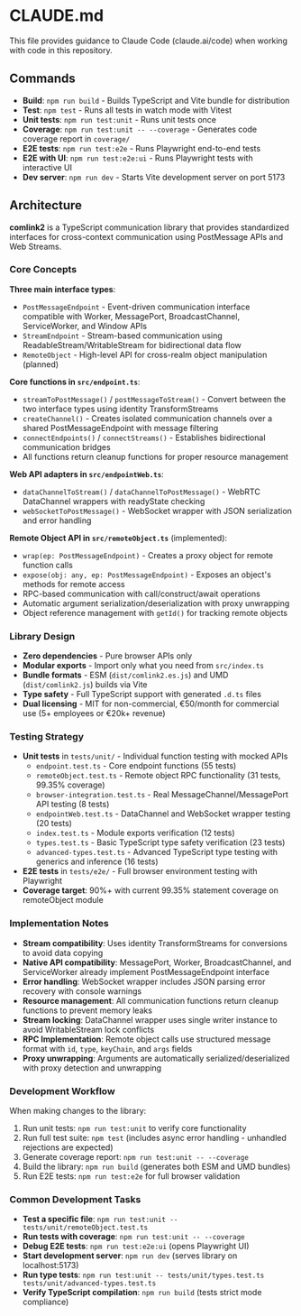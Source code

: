# CLAUDE.md

This file provides guidance to Claude Code (claude.ai/code) when working with code in this repository.

## Commands

- **Build**: `npm run build` - Builds TypeScript and Vite bundle for distribution
- **Test**: `npm test` - Runs all tests in watch mode with Vitest  
- **Unit tests**: `npm run test:unit` - Runs unit tests once
- **Coverage**: `npm run test:unit -- --coverage` - Generates code coverage report in `coverage/`
- **E2E tests**: `npm run test:e2e` - Runs Playwright end-to-end tests
- **E2E with UI**: `npm run test:e2e:ui` - Runs Playwright tests with interactive UI
- **Dev server**: `npm run dev` - Starts Vite development server on port 5173

## Architecture

**comlink2** is a TypeScript communication library that provides standardized interfaces for cross-context communication using PostMessage APIs and Web Streams.

### Core Concepts

**Three main interface types**:
- `PostMessageEndpoint` - Event-driven communication interface compatible with Worker, MessagePort, BroadcastChannel, ServiceWorker, and Window APIs
- `StreamEndpoint` - Stream-based communication using ReadableStream/WritableStream for bidirectional data flow
- `RemoteObject` - High-level API for cross-realm object manipulation (planned)

**Core functions in `src/endpoint.ts`**:
- `streamToPostMessage()` / `postMessageToStream()` - Convert between the two interface types using identity TransformStreams
- `createChannel()` - Creates isolated communication channels over a shared PostMessageEndpoint with message filtering
- `connectEndpoints()` / `connectStreams()` - Establishes bidirectional communication bridges
- All functions return cleanup functions for proper resource management

**Web API adapters in `src/endpointWeb.ts`**:
- `dataChannelToStream()` / `dataChannelToPostMessage()` - WebRTC DataChannel wrappers with readyState checking
- `webSocketToPostMessage()` - WebSocket wrapper with JSON serialization and error handling

**Remote Object API in `src/remoteObject.ts`** (implemented):
- `wrap(ep: PostMessageEndpoint)` - Creates a proxy object for remote function calls
- `expose(obj: any, ep: PostMessageEndpoint)` - Exposes an object's methods for remote access
- RPC-based communication with call/construct/await operations
- Automatic argument serialization/deserialization with proxy unwrapping
- Object reference management with `getId()` for tracking remote objects

### Library Design

- **Zero dependencies** - Pure browser APIs only
- **Modular exports** - Import only what you need from `src/index.ts`
- **Bundle formats** - ESM (`dist/comlink2.es.js`) and UMD (`dist/comlink2.js`) builds via Vite
- **Type safety** - Full TypeScript support with generated `.d.ts` files
- **Dual licensing** - MIT for non-commercial, €50/month for commercial use (5+ employees or €20k+ revenue)

### Testing Strategy

- **Unit tests** in `tests/unit/` - Individual function testing with mocked APIs
  - `endpoint.test.ts` - Core endpoint functions (55 tests)
  - `remoteObject.test.ts` - Remote object RPC functionality (31 tests, 99.35% coverage)
  - `browser-integration.test.ts` - Real MessageChannel/MessagePort API testing (8 tests)
  - `endpointWeb.test.ts` - DataChannel and WebSocket wrapper testing (20 tests)
  - `index.test.ts` - Module exports verification (12 tests)
  - `types.test.ts` - Basic TypeScript type safety verification (23 tests)
  - `advanced-types.test.ts` - Advanced TypeScript type testing with generics and inference (16 tests)
- **E2E tests** in `tests/e2e/` - Full browser environment testing with Playwright
- **Coverage target**: 90%+ with current 99.35% statement coverage on remoteObject module

### Implementation Notes

- **Stream compatibility**: Uses identity TransformStreams for conversions to avoid data copying
- **Native API compatibility**: MessagePort, Worker, BroadcastChannel, and ServiceWorker already implement PostMessageEndpoint interface
- **Error handling**: WebSocket wrapper includes JSON parsing error recovery with console warnings
- **Resource management**: All communication functions return cleanup functions to prevent memory leaks
- **Stream locking**: DataChannel wrapper uses single writer instance to avoid WritableStream lock conflicts
- **RPC Implementation**: Remote object calls use structured message format with `id`, `type`, `keyChain`, and `args` fields
- **Proxy unwrapping**: Arguments are automatically serialized/deserialized with proxy detection and unwrapping

### Development Workflow

When making changes to the library:
1. Run unit tests: `npm run test:unit` to verify core functionality
2. Run full test suite: `npm test` (includes async error handling - unhandled rejections are expected)
3. Generate coverage report: `npm run test:unit -- --coverage`
4. Build the library: `npm run build` (generates both ESM and UMD bundles)
5. Run E2E tests: `npm run test:e2e` for full browser validation

### Common Development Tasks

- **Test a specific file**: `npm run test:unit -- tests/unit/remoteObject.test.ts`
- **Run tests with coverage**: `npm run test:unit -- --coverage`
- **Debug E2E tests**: `npm run test:e2e:ui` (opens Playwright UI)
- **Start development server**: `npm run dev` (serves library on localhost:5173)
- **Run type tests**: `npm run test:unit -- tests/unit/types.test.ts tests/unit/advanced-types.test.ts`
- **Verify TypeScript compilation**: `npm run build` (tests strict mode compliance)
